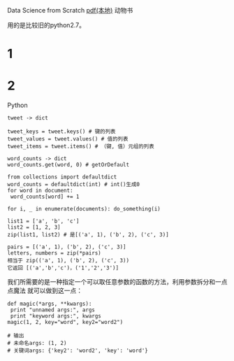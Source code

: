 Data Science from Scratch 
[pdf(本地)](file:///C:/Users/lumin/Downloads/%E6%95%B0%E6%8D%AE%E7%A7%91%E5%AD%A6%E5%85%A5%E9%97%A8.pdf)
动物书

用的是比较旧的python2.7。

# 1

# 2
Python

```
tweet -> dict

tweet_keys = tweet.keys() # 键的列表 
tweet_values = tweet.values() # 值的列表
tweet_items = tweet.items() # （键, 值）元组的列表
```
```
word_counts -> dict
word_counts.get(word, 0) # getOrDefault
```
```
from collections import defaultdict
word_counts = defaultdict(int) # int()生成0
for word in document:
 word_counts[word] += 1
```
```
for i, _ in enumerate(documents): do_something(i)
```
```
list1 = ['a', 'b', 'c'] 
list2 = [1, 2, 3] 
zip(list1, list2) # 是[('a', 1), ('b', 2), ('c', 3)]

pairs = [('a', 1), ('b', 2), ('c', 3)] 
letters, numbers = zip(*pairs)
相当于 zip(('a', 1), ('b', 2), ('c', 3))
它返回 [('a','b','c')，('1','2','3')]
```
我们所需要的是一种指定一个可以取任意参数的函数的方法，利用参数拆分和一点点魔法
就可以做到这一点：
```
def magic(*args, **kwargs): 
 print "unnamed args:", args 
 print "keyword args:", kwargs 
magic(1, 2, key="word", key2="word2") 

# 输出
# 未命名args: (1, 2) 
# 关键词args: {'key2': 'word2', 'key': 'word'}
```
